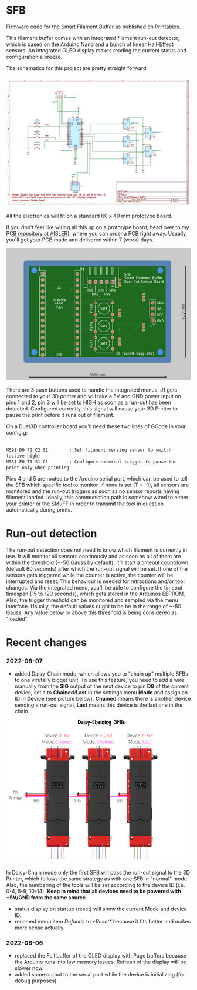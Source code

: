 # SFB

Firmware code for the  Smart Filament Buffer as published on [Printables](https://www.printables.com/de/model/197621-smart-filament-buffer-2).

This filament buffer comes with an integrated filament run-out detector, which is based on the Arduino Nano and a bunch of linear Hall-Effect sensors.
An integrated OLED display makes reading the current status and configuration a breeze.

The schematics for this project are pretty straight forward:

![Schematic](Schematics/SFB/Schematic.jpg)

All the electronics will fit on a standard 60 x 40 mm prototype board.

If you don't feel like wiring all this up on a prototype board, head over to my [PCB repository at AISLER](https://aisler.net/technik-gegg/smuff/sfb-pcb)), where you can order a PCB right away. Usually, you'll get your PCB made and delivered within 7 (work) days.

[![PCB-AISLER](/Schematics/SFB/PCB-AISLER.jpg)](https://aisler.net/technik-gegg/smuff/sfb-pcb)

There are 3 push buttons used to handle the integrated menus. J1 gets connected to your 3D printer and will take a 5V and GND power input on pins 1 and 2, pin 3 will be set to HIGH as soon as a run-out has been detected. Configured correctly, this signal will cause your 3D Printer to pause the print before it runs out of filament.

On a Duet3D controller board you'll need these two lines of GCode in your config.g:

~~~

M591 D0 P2 C2 S1        ; Set filament sensing sensor to switch (active high)
M581 E0 T1 S1 C1        ; Configure external trigger to pause the print only when printing
~~~

Pins 4 and 5 are routed to the Arduino serial port, which can be used to tell the SFB which specific tool to monitor. If none is set (T = -1), all sensors are monitored and the run-out triggers as soon as no sensor reports having filament loaded. Ideally, this communiction path is somehow wired to either your printer or the SMuFF in order to transmit the tool in question automatically during prints.

# Run-out detection

The run-out detection does not need to know which filament is currently in use. It will monitor all sensors continously and as soon as all of them are within the threshold (+-50 Gauss by default), it'll start a timeout countdown (default 60 seconds) after which the run-out signal will be set.
If one of the sensors gets triggered while the counter is active, the counter will be interrupted and reset. This behaviour is needed for retractions and/or tool changes.
Via the integrated menu, you'll be able to configure the timeout timespan (15 to 120 seconds), which gets stored in the Arduinos EEPROM.
Also, the trigger threshold can be monitored and sampled via the menu interface. Usually, the default values ought to be be in the range of +-50 Gauss. Any value below or above this threshold is being considered as "loaded".

# Recent changes

### 2022-08-07

+ added Daisy-Chain mode, which allows you to "chain up" multiple SFBs to one virutally bigger unit. To use this feature, you need to add a wire manually from the **SIG** output of the next device to pin **D8** of the current device, set it to **Chained**/**Last** in the settings menu **Mode** and assign an ID in **Device** (see picture below). **Chained** means there is another device sending a run-out signal, **Last** means this device is the last one in the chain.

![Daisy-Chain](Schematics/SFB/SFB-Daisy-Chain.png)

In Daisy-Chain mode only the first SFB will pass the run-out signal to the 3D Printer, which follows the same strategy as with one SFB in "normal" mode. Also, the numbering of the tools will be set according to the device ID (i.e. 0-4, 5-9, 10-14).
**Keep in mind that all devices need to be powered with +5V/GND from the same source.**

+ status display on startup (reset) will show the current Mode and device ID.
+ renamed menu item *Defaults* to *\*Reset\** because it fits better and makes more sense actually.

### 2022-08-06

+ replaced the Full buffer of the OLED display with Page buffers because the Arduino runs into low memory issues. Refresh of the display will be slower now.
+ added some output to the serial port while the device is initializing (for debug purposes)
